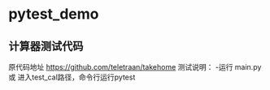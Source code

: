 # pytest_demo

## 计算器测试代码

原代码地址 https://github.com/teletraan/takehome
测试说明：
    -运行 main.py 或 进入test_cal路径，命令行运行pytest
